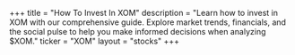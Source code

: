 +++
title = "How To Invest In XOM"
description = "Learn how to invest in XOM with our comprehensive guide. Explore market trends, financials, and the social pulse to help you make informed decisions when analyzing $XOM."
ticker = "XOM"
layout = "stocks"
+++

